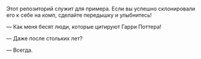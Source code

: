 Этот репозиторий служит для примера. 
Если вы успешно склонировали его к себе на комп, сделайте передышку и улыбнитесь!


— Как меня бесят люди, которые цитируют Гарри Поттера!

— Даже после стольких лет?

— Всегда.
